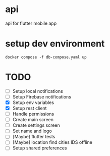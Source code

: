 # api

api for flutter mobile app


# setup dev environment

```console
docker compose -f db-compose.yaml up
```

# TODO
- [ ] Setup local notifications
- [ ] Setup Firebase notifications
- [x] Setup env variables
- [x] Setup rest client
- [ ] Handle permissions
- [ ] Create main screen
- [ ] Create settings screen
- [ ] Set name and logo
- [ ] [Maybe] flutter tests
- [ ] [Maybe] location find cities IDS offline
- [ ] Setup shared preferences
